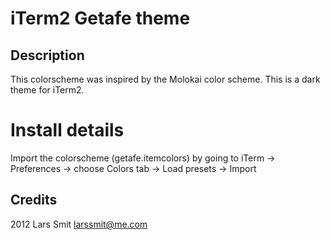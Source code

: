 iTerm2 Getafe theme
====================

Description
-----------
This colorscheme was inspired by the Molokai color scheme. This is a dark theme for iTerm2.


Install details
===============
Import the colorscheme (getafe.itemcolors) by going to iTerm -> Preferences -> choose Colors tab -> Load presets -> Import


Credits
-------
2012 Lars Smit <larssmit@me.com>
